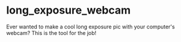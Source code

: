 # long_exposure_webcam
Ever wanted to make a cool long exposure pic with your computer's webcam? This is the tool for the job!
